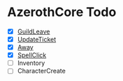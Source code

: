 # AzerothCore Todo

- [X] [GuildLeave](https://github.com/azerothcore/azerothcore-wotlk/pull/7631)
- [X] [UpdateTicket](https://github.com/azerothcore/azerothcore-wotlk/pull/6243)
- [X] [Away](https://github.com/azerothcore/azerothcore-wotlk/pull/6243)
- [X] [SpellClick](https://github.com/azerothcore/azerothcore-wotlk/pull/8232)
- [ ] Inventory
- [ ] CharacterCreate
